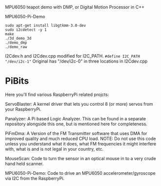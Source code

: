 
MPU6050 teapot demo with DMP, or Digital Motion Processor in C++

MPU6050-Pi-Demo

```
sudo apt-get install libgtkmm-3.0-dev
sudo i2cdetect -y 1
make
./3d_demo_3d
./demo_dmp
./demo_raw
```

I2Cdev.h and I2Cdev.cpp modified for I2C_PATH.
```#define I2C_PATH "/dev/i2c-1"```
Original has "/dev/i2c-0" in three locations in I2Cdev.cpp


PiBits
======

Here you'll find various RaspberryPi related projcts:

ServoBlaster:  A kernel driver that lets you control 8 (or more) servos from your RaspberryPi.

Panalyzer:     A Pi based Logic Analyzer.  This can be found in a separate repository alongside this one, but is mentioned here for completeness.

PiFmDma:       A Version of the FM Transmitter software that uses DMA for improved quality and much reduced CPU load.  NOTE: Do not use this code unless you understand what it does, what FM frequencies it might interfere with, what is and is not legal in your country, etc.

MouseScan:     Code to turn the sensor in an optical mouse in to a very crude
               hand held scanner.

MPU6050-Pi-Demo:  Code to drive an MPU6050 accelerometer/gyroscope via I2C
               from the RaspberryPi.
